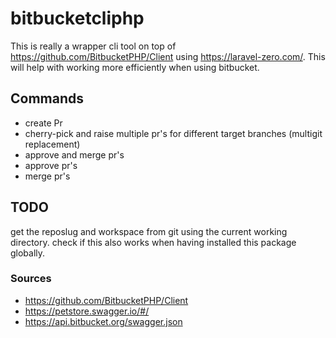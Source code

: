 # bitbucketcliphp
This is really a wrapper cli tool on top of https://github.com/BitbucketPHP/Client using https://laravel-zero.com/. This will help with working more efficiently when using bitbucket. 

## Commands
- create Pr
- cherry-pick and raise multiple pr's for different target branches (multigit replacement)
- approve and merge pr's
- approve pr's
- merge pr's

## TODO
get the reposlug and workspace from git using the current working directory.
check if this also works when having installed this package globally.


### Sources
- https://github.com/BitbucketPHP/Client
- https://petstore.swagger.io/#/
- https://api.bitbucket.org/swagger.json
